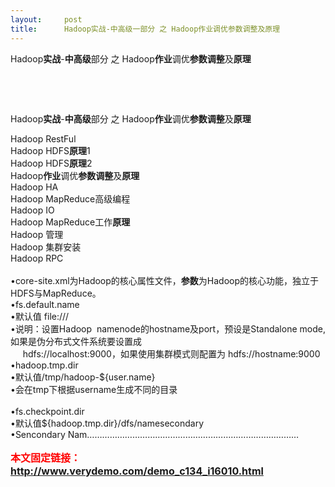 ```yaml
---
layout:     post
title:      Hadoop实战-中高级一部分 之 Hadoop作业调优参数调整及原理
---
```

<div id="article_content" class="article_content clearfix csdn-tracking-statistics" data-pid="blog" data-mod="popu_307" data-dsm="post">
								            <link rel="stylesheet" href="https://csdnimg.cn/release/phoenix/template/css/ck_htmledit_views-f76675cdea.css">
						<div class="htmledit_views" id="content_views">
                
<div class="c_t">Hadoop<strong>实战</strong>-<strong>中高级</strong>部分 之 Hadoop<strong>作业</strong>调优<strong>参数调整</strong>及<strong>原理</strong><br><p> </p>
<p> </p>
<p>Hadoop<strong>实战</strong>-<strong>中高级</strong>部分 之 Hadoop<strong>作业</strong>调优<strong>参数调整</strong>及<strong>原理</strong></p>
<div>
<div>Hadoop RestFul</div>
<div>Hadoop HDFS<strong>原理</strong>1</div>
<div>Hadoop HDFS<strong>原理</strong>2</div>
<div>Hadoop<strong>作业</strong>调优<strong>参数调整</strong>及<strong>原理</strong></div>
<div>Hadoop HA</div>
<div>Hadoop MapReduce高级编程</div>
<div>Hadoop IO</div>
<div>Hadoop MapReduce工作<strong>原理</strong></div>
<div>Hadoop 管理</div>
<div>Hadoop 集群安装</div>
<div>Hadoop RPC</div>
<div> </div>
</div>
<div></div>
<div>
<div class="O">
<div>•core-site.xml为Hadoop的核心属性文件，<strong>参数</strong>为Hadoop的核心功能，独立于HDFS与MapReduce。</div>
<div>
<div class="O"></div>
<div>
<div class="O">•fs.default.name</div>
<div class="O1">•默认值 file:///</div>
<div class="O1">•说明：设置Hadoop  namenode的hostname及port，预设是Standalone mode,如果是伪分布式文件系统要设置成</div>
<div class="O">     hdfs://localhost:9000，如果使用集群模式则配置为 hdfs://hostname:9000</div>
<div class="O">
<div class="O">•hadoop.tmp.dir</div>
<div class="O1">•默认值/tmp/hadoop-${user.name}</div>
<div class="O1">•会在tmp下根据username生成不同的目录</div>
<div class="O"> 
<div>
<div class="O">•fs.checkpoint.dir</div>
<div class="O1">•默认值${hadoop.tmp.dir}/dfs/namesecondary</div>
<div class="O1">•Sencondary Nam…………………………………………………………………………
<p style="color:#FF0000;font-size:16px;"><strong>本文固定链接：<a href="http://www.verydemo.com/demo_c134_i16010.html" rel="nofollow">http://www.verydemo.com/demo_c134_i16010.html</a></strong></p>
</div>
</div>
</div>
</div>
</div>
</div>
</div>
</div>
</div>
            </div>
                </div>